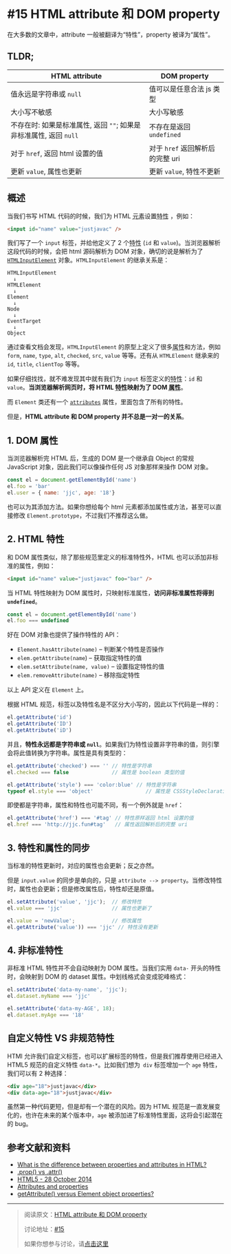# #15 HTML attribute 和 DOM property

在大多数的文章中，attribute 一般被翻译为“特性”，property 被译为“属性”。

## TLDR;

HTML attribute | DOM property
------------ | -------------
值永远是字符串或 `null` | 值可以是任意合法 js 类型
大小写不敏感 | 大小写敏感
不存在时: 如果是标准属性, 返回 `""`; 如果是非标准属性, 返回 `null` | 不存在是返回 `undefined`
对于 `href`, 返回 html 设置的值 | 对于 `href` 返回解析后的完整 uri
更新 `value`, 属性也更新 | 更新 `value`, 特性不更新

## 概述

当我们书写 HTML 代码的时候，我们为 HTML <abbr title="Element">元素</abbr>设置<abbr title="attribute">特性</abbr> ，例如：

```html
<input id="name" value="justjavac" />
```

我们写了一个 `input` 标签，并给他定义了 2 个<abbr title="attribute">特性</abbr> (`id` 和 `value`)。当浏览器解析这段代码的时候，会把 html 源码解析为 DOM 对象，确切的说是解析为了 [`HTMLInputElement`](https://developer.mozilla.org/zh-CN/docs/Web/API/HTMLInputElement) 对象。`HTMLInputElement` 的继承关系是：

```
HTMLInputElement
  ↓
HTMLElement
  ↓
Element
  ↓
Node
  ↓
EventTarget
  ↓
Object
```

通过查看文档会发现，`HTMLInputElement` 的原型上定义了很多<abbr title="property">属性</abbr>和方法，例如 `form`, `name`, `type`, `alt`, `checked`, `src`, `value` 等等。还有从 `HTMLElement` 继承来的 `id`, `title`, `clientTop` 等等。

如果仔细找找，就不难发现其中就有我们为 `input` 标签定义的<abbr title="attribute">特性</abbr>：`id` 和 `value`。**当浏览器解析网页时，将 HTML <abbr title="attribute">特性</abbr>映射为了 DOM <abbr title="property">属性</abbr>**。

而 `Element` 类还有一个 [`attributes`](https://developer.mozilla.org/zh-CN/docs/Web/API/Element/attributes) 属性，里面包含了所有的特性。

但是，**HTML attribute 和 DOM property 并不总是一对一的关系**。

## 1. DOM 属性

当浏览器解析完 HTML 后，生成的 DOM 是一个继承自 Object 的常规 JavaScript 对象，因此我们可以像操作任何 JS 对象那样来操作 DOM 对象。

```js
const el = document.getElementById('name')
el.foo = 'bar'
el.user = { name: 'jjc', age: '18'}
```

也可以为其添加方法。如果你想给每个 html 元素都添加属性或方法，甚至可以直接修改 `Element.prototype`，不过我们不推荐这么做。

## 2. HTML 特性

和 DOM 属性类似，除了那些规范里定义的标准特性外，HTML 也可以添加非标准的属性，例如：

```html
<input id="name" value="justjavac" foo="bar" />
```

当 HTML 特性映射为 DOM 属性时，只映射标准属性，**访问非标准属性将得到 `undefined`**。

```js
const el = document.getElementById('name')
el.foo === undefined
```

好在 DOM 对象也提供了操作特性的 API：

- `Element.hasAttribute(name)` – 判断某个特性是否操作
- `elem.getAttribute(name`) – 获取指定特性的值
- `elem.setAttribute(name, value)` – 设置指定特性的值
- `elem.removeAttribute(name)` – 移除指定特性

以上 API 定义在 `Element` 上。

根据 HTML 规范，标签以及特性名是不区分大小写的，因此以下代码是一样的：

```js
el.getAttribute('id')
el.getAttribute('ID')
el.getAttribute('iD')
```

并且，**特性永远都是字符串或 `null`**。如果我们为特性设置非字符串的值，则引擎会将此值转换为字符串。属性是具有类型的：

```js
el.getAttribute('checked') === '' // 特性是字符串
el.checked === false              // 属性是 boolean 类型的值

el.getAttribute('style') === 'color:blue' // 特性是字符串
typeof el.style === 'object'                 // 属性是 CSSStyleDeclaration 对象
```

即使都是字符串，属性和特性也可能不同，有一个例外就是 `href`：

```js
el.getAttribute('href') === '#tag' // 特性原样返回 html 设置的值
el.href === 'http://jjc.fun#tag'   // 属性返回解析后的完整 uri
```

## 3. 特性和属性的同步

当标准的特性更新时，对应的属性也会更新；反之亦然。

但是 `input.value` 的同步是单向的，只是 `attribute --> property`。当修改特性时，属性也会更新；但是修改属性后，特性却还是原值。

```js
el.setAttribute('value', 'jjc');  // 修改特性
el.value === 'jjc'                // 属性也更新了  

el.value = 'newValue';            // 修改属性 
el.getAttribute('value')) === 'jjc' // 特性没有更新
```

## 4. 非标准特性

非标准 HTML 特性并不会自动映射为 DOM 属性。当我们实用 `data-` 开头的特性时，会映射到 DOM 的 dataset 属性。中划线格式会变成驼峰格式：

```js
el.setAttribute('data-my-name', 'jjc');
el.dataset.myName === 'jjc'

el.setAttribute('data-my-AGE', 18);
el.dataset.myAge === '18'
```

## 自定义特性 VS 非规范特性

HTMl 允许我们自定义标签，也可以扩展标签的特性，但是我们推荐使用已经进入 HTML5 规范的自定义特性 `data-*`。比如我们想为` div` 标签增加一个 `age` 特性，我们可以有 2 种选择：

```html
<div age="18">justjavac</div>
<div data-age="18">justjavac</div>
```

虽然第一种代码更短，但是却有一个潜在的风险。因为 HTML 规范是一直发展变化的，也许在未来的某个版本中，`age` 被添加进了标准特性里面，这将会引起潜在的 bug。

## 参考文献和资料

- [What is the difference between properties and attributes in HTML?](https://stackoverflow.com/questions/6003819/what-is-the-difference-between-properties-and-attributes-in-html)
- [.prop() vs .attr()](https://stackoverflow.com/questions/5874652/prop-vs-attr)
- [HTML5 - 28 October 2014](https://www.w3.org/TR/html50/forms.html#the-input-element)
- [Attributes and properties](https://javascript.info/dom-attributes-and-properties)
- [getAttribute() versus Element object properties?](https://stackoverflow.com/questions/10280250/getattribute-versus-element-object-properties?noredirect=1&lq=1)

-----------

> 阅读原文：[HTML attribute 和 DOM property](https://github.com/justjavac/the-front-end-knowledge-you-may-not-know/blob/master/archives/015-dom-attributes-and-properties.md)
>
> 讨论地址：[#15](https://github.com/justjavac/the-front-end-knowledge-you-may-not-know/issues/15)
> 
> 如果你想参与讨论，请[点击这里](https://github.com/justjavac/the-front-end-knowledge-you-may-not-know)
